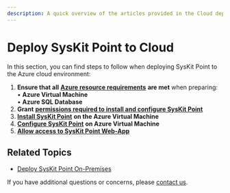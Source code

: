 ```yaml
---
description: A quick overview of the articles provided in the Cloud deployment section.
---
```


# Deploy SysKit Point to Cloud

In this section, you can find steps to follow when deploying SysKit Point to the Azure cloud environment:  
  
1. **Ensure that all** [**Azure resource requirements**](https://github.com/SysKitTeam/docs-point/tree/1cb5efe1a863e7c078b4b866d5e8615edb2e8f18/installation-and-configuration/deploy-to-azure/deploy-to-azure/azure-resource-requirements.md) **are met** when preparing:   
     • **Azure Virtual Machine**   
     • **Azure SQL Database**   
2. **Grant** [**permissions required to install and configure SysKit Point**](https://github.com/SysKitTeam/docs-point/tree/1cb5efe1a863e7c078b4b866d5e8615edb2e8f18/installation-and-configuration/deploy-to-azure/deploy-to-azure/permission-requirements.md)   
3. [**Install SysKit Point**](https://github.com/SysKitTeam/docs-point/tree/1cb5efe1a863e7c078b4b866d5e8615edb2e8f18/installation-and-configuration/deploy-to-azure/deploy-to-azure/install-syskit-point-on-azure-vm.md) **on the Azure Virtual Machine**   
4. [**Configure SysKit Point**](https://github.com/SysKitTeam/docs-point/tree/1cb5efe1a863e7c078b4b866d5e8615edb2e8f18/installation-and-configuration/deploy-to-azure/deploy-to-azure/configure-syskit-point-on-azure-vm.md) **on Azure Virtual Machine**   
5. [**Allow access to SysKit Point Web-App**](https://github.com/SysKitTeam/docs-point/tree/1cb5efe1a863e7c078b4b866d5e8615edb2e8f18/installation-and-configuration/deploy-to-azure/deploy-to-azure/allow-access-to-syskit-point.md)

## Related Topics

* [Deploy SysKit Point On-Premises](https://github.com/SysKitTeam/docs-point/tree/1cb5efe1a863e7c078b4b866d5e8615edb2e8f18/installation-and-configuration/deploy-to-azure/deploy-on-premises/README.md)

If you have additional questions or concerns, please [contact us](https://www.syskit.com/contact-us/).

